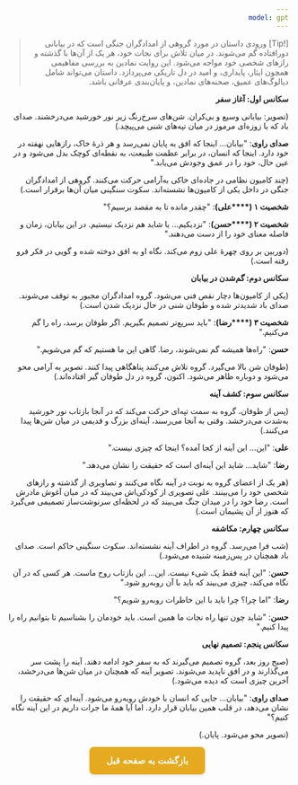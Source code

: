 ```yaml
---
model: gpt
---
```


> [!Tip] ورودی
> داستان در مورد گروهی از امدادگران جنگی است که در بیابانی دورافتاده گم می‌شوند. در میان تلاش برای نجات خود، هر یک از آن‌ها با گذشته و رازهای شخصی خود مواجه می‌شود. این روایت نمادین به بررسی مفاهیمی همچون ایثار، پایداری، و امید در دل تاریکی می‌پردازد. داستان می‌تواند شامل دیالوگ‌های عمیق، صحنه‌های نمادین، و پایان‌بندی عرفانی باشد.

**سکانس اول: آغاز سفر**

(تصویر: بیابانی وسیع و بی‌کران. شن‌های سرخ‌رنگ زیر نور خورشید می‌درخشند. صدای باد که با زوزه‌ای مرموز در میان تپه‌های شنی می‌پیچد.)

**صدای راوی**: "بیابان… اینجا که افق به پایان نمی‌رسد و هر ذرهٔ خاک، رازهایی نهفته در خود دارد. اینجا که انسان، در برابر عظمت طبیعت، به نقطه‌ای کوچک بدل می‌شود و در عین حال، خود را در عمق وجودش می‌یابد."

(چند کامیون نظامی در جاده‌ای خاکی به‌آرامی حرکت می‌کنند. گروهی از امدادگران جنگی در داخل یکی از کامیون‌ها نشسته‌اند. سکوت سنگینی میان آن‌ها برقرار است.)

**شخصیت ۱ (****علی)**: "چقدر مانده تا به مقصد برسیم؟"

**شخصیت ۲ (****حسن)**: "نزدیکیم… یا شاید هم نزدیک نیستیم. در این بیابان، زمان و فاصله معنای خود را از دست می‌دهند."

(دوربین بر روی چهرهٔ علی زوم می‌کند. نگاه او به افق دوخته شده و گویی در فکر فرو رفته است.)

**سکانس دوم: گم‌شدن در بیابان**

(یکی از کامیون‌ها دچار نقص فنی می‌شود. گروه امدادگران مجبور به توقف می‌شوند. صدای باد شدیدتر شده و طوفان شنی در حال نزدیک شدن است.)

**شخصیت ۳ (****رضا)**: "باید سریع‌تر تصمیم بگیریم. اگر طوفان برسد، راه را گم می‌کنیم."

**حسن**: "راه‌ها همیشه گم نمی‌شوند، رضا. گاهی این ما هستیم که گم می‌شویم."

(طوفان شن بالا می‌گیرد. گروه تلاش می‌کنند پناهگاهی پیدا کنند. تصویر به آرامی محو می‌شود و دوباره ظاهر می‌شود. اکنون، گروه در دل طوفان گیر افتاده‌اند.)

**سکانس سوم: کشف آینه**

(پس از طوفان، گروه به سمت تپه‌ای حرکت می‌کند که در آنجا بازتاب نور خورشید به‌شدت می‌درخشد. وقتی به آنجا می‌رسند، آینه‌ای بزرگ و قدیمی در میان شن‌ها پیدا می‌کنند.)

**علی**: "این… این آینه از کجا آمده؟ اینجا که چیزی نیست."

**رضا**: "شاید… شاید این آینه‌ای است که حقیقت را نشان می‌دهد."

(هر یک از اعضای گروه به نوبت در آینه نگاه می‌کنند و تصاویری از گذشته و رازهای شخصی خود را می‌بینند. علی تصویری از کودکی‌اش می‌بیند که در میان آغوش مادرش است. رضا خود را در میدان جنگ می‌بیند که در لحظه‌ای سرنوشت‌ساز تصمیمی می‌گیرد که هنوز از آن پشیمان است.)

**سکانس چهارم: مکاشفه**

(شب فرا می‌رسد. گروه در اطراف آینه نشسته‌اند. سکوت سنگینی حاکم است. صدای باد همچنان در پس‌زمینه شنیده می‌شود.)

**حسن**: "این آینه فقط یک شیء نیست. این… این بازتاب روح ماست. هر کسی که در آن نگاه می‌کند، چیزی می‌بیند که باید با آن روبه‌رو شود."

**رضا**: "اما چرا؟ چرا باید با این خاطرات روبه‌رو شویم؟"

**حسن**: "شاید چون تنها راه نجات ما همین است. باید خودمان را بشناسیم تا بتوانیم راه را پیدا کنیم."

**سکانس پنجم: تصمیم نهایی**

(صبح روز بعد، گروه تصمیم می‌گیرند که به سفر خود ادامه دهند. آینه را پشت سر می‌گذارند و در افق ناپدید می‌شوند. تصویر آینه که همچنان در میان شن‌ها می‌درخشد، آخرین چیزی است که دیده می‌شود.)

**صدای راوی**: "بیابان… جایی که انسان با خودش روبه‌رو می‌شود. آینه‌ای که حقیقت را نشان می‌دهد، در قلب همین بیابان قرار دارد. اما آیا همهٔ ما جرات داریم در این آینه نگاه کنیم؟"

(تصویر محو می‌شود. پایان.)

<html dir="rtl" lang="fa"><head> <meta charset="UTF-8"> <style> .back-button { display: inline-block; padding: 15px 30px; background-color: rgb(229, 170, 31); color: white; text-decoration: none; border-radius: 8px; font-family: 'Vazirmatn', Tahoma, Geneva, Verdana, sans-serif; font-weight: bold; font-size: 16px; border: none; cursor: pointer; transition: background-color 0.3s ease; box-shadow: 0 2px 5px rgba(0,0,0,0.1); } .back-button:hover { background-color: rgb(205, 150, 25); box-shadow: 0 3px 8px rgba(0,0,0,0.2); } .button-container { display: flex; justify-content: center; align-items: center;} </style></head><body> <div class="button-container"> <button class="back-button" onclick="window.history.back()" aria-label="بازگشت به صفحه قبل"> بازگشت به صفحه قبل </button> </div></body></html>